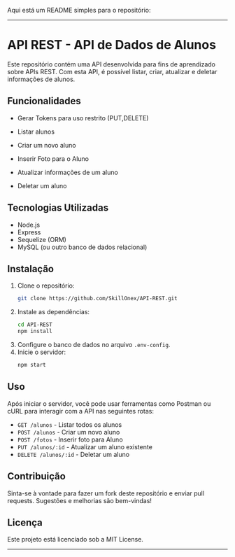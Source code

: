 Aqui está um README simples para o repositório:

---

# API REST - API de Dados de Alunos

Este repositório contém uma API desenvolvida para fins de aprendizado sobre APIs REST. Com esta API, é possível listar, criar, atualizar e deletar informações de alunos.

## Funcionalidades

- Gerar Tokens para uso restrito (PUT,DELETE)

- Listar alunos
- Criar um novo aluno
- Inserir Foto para o Aluno
- Atualizar informações de um aluno
- Deletar um aluno

## Tecnologias Utilizadas

- Node.js
- Express
- Sequelize (ORM)
- MySQL (ou outro banco de dados relacional)

## Instalação

1. Clone o repositório:
   ```bash
   git clone https://github.com/SkillOnex/API-REST.git
   ```
2. Instale as dependências:
   ```bash
   cd API-REST
   npm install
   ```
3. Configure o banco de dados no arquivo `.env-config`.
4. Inicie o servidor:
   ```bash
   npm start
   ```

## Uso

Após iniciar o servidor, você pode usar ferramentas como Postman ou cURL para interagir com a API nas seguintes rotas:

- `GET /alunos` - Listar todos os alunos
- `POST /alunos` - Criar um novo aluno
- `POST /fotos` - Inserir foto para Aluno
- `PUT /alunos/:id` - Atualizar um aluno existente
- `DELETE /alunos/:id` - Deletar um aluno

## Contribuição

Sinta-se à vontade para fazer um fork deste repositório e enviar pull requests. Sugestões e melhorias são bem-vindas!

## Licença

Este projeto está licenciado sob a MIT License.

---
